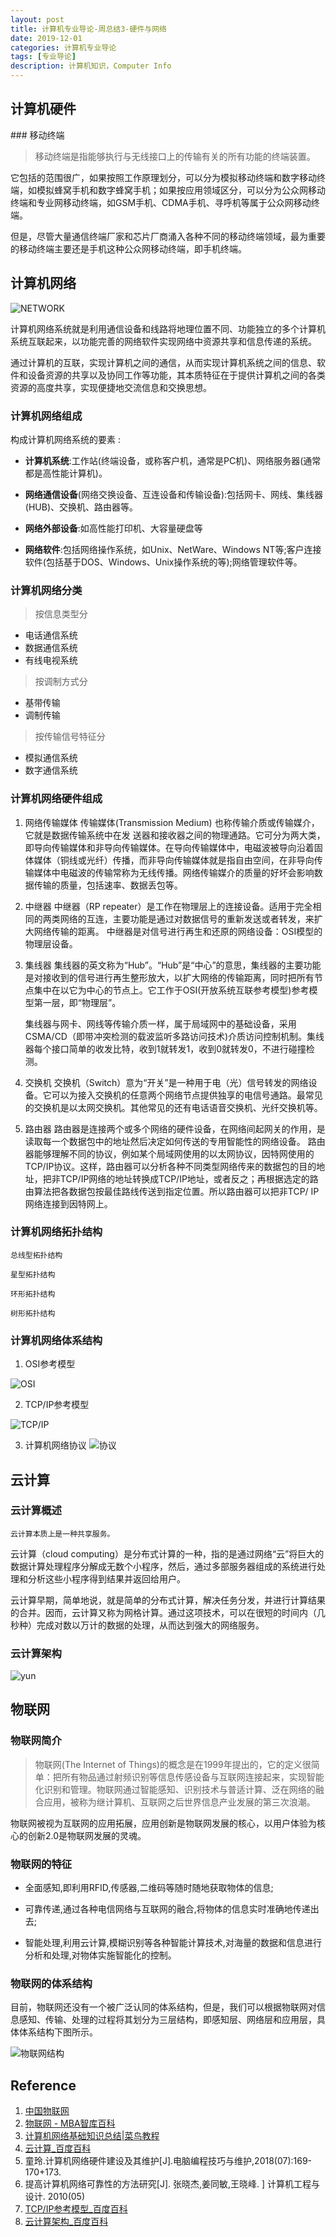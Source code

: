 ```yaml
---
layout: post
title: 计算机专业导论-周总结3-硬件与网络
date: 2019-12-01
categories: 计算机专业导论
tags: [专业导论]
description: 计算机知识，Computer Info
---
```



## 计算机硬件
<!-- more -->### 移动终端

> 移动终端是指能够执行与无线接口上的传输有关的所有功能的终端装置。

它包括的范围很广，如果按照工作原理划分，可以分为模拟移动终端和数字移动终端，如模拟蜂窝手机和数字蜂窝手机；如果按应用领域区分，可以分为公众网移动终端和专业网移动终端，如GSM手机、CDMA手机、寻呼机等属于公众网移动终端。

但是，尽管大量通信终端厂家和芯片厂商涌入各种不同的移动终端领域，最为重要的移动终端主要还是手机这种公众网移动终端，即手机终端。

## 计算机网络

![NETWORK](https://www.runoob.com/images/pic_web.jpg)

计算机网络系统就是利用通信设备和线路将地理位置不同、功能独立的多个计算机系统互联起来，以功能完善的网络软件实现网络中资源共享和信息传递的系统。

通过计算机的互联，实现计算机之间的通信，从而实现计算机系统之间的信息、软件和设备资源的共享以及协同工作等功能，其本质特征在于提供计算机之间的各类资源的高度共享，实现便捷地交流信息和交换思想。

### 计算机网络组成

构成计算机网络系统的要素 :

* <b>计算机系统</b>:工作站(终端设备，或称客户机，通常是PC机)、网络服务器(通常都是高性能计算机)。

* <b>网络通信设备</b>(网络交换设备、互连设备和传输设备):包括网卡、网线、集线器(HUB)、交换机、路由器等。

* <b>网络外部设备</b>:如高性能打印机、大容量硬盘等

* <b>网络软件</b>:包括网络操作系统，如Unix、NetWare、Windows NT等;客户连接软件(包括基于DOS、Windows、Unix操作系统的等);网络管理软件等。

### 计算机网络分类

> 按信息类型分

* 电话通信系统
* 数据通信系统
* 有线电视系统

> 按调制方式分

* 基带传输
* 调制传输

> 按传输信号特征分
* 模拟通信系统
* 数字通信系统

### 计算机网络硬件组成

1. 网络传输媒体
 传输媒体(Transmission Medium) 也称传输介质或传输媒介，它就是数据传输系统中在发 送器和接收器之间的物理通路。它可分为两大类，即导向传输媒体和非导向传输媒体。在导向传输媒体中，电磁波被导向沿着固体媒体（铜线或光纤）传播，而非导向传输媒体就是指自由空间，在非导向传输媒体中电磁波的传输常称为无线传播。网络传输媒介的质量的好坏会影响数据传输的质量，包括速率、数据丢包等。

2. 中继器
 中继器（RP repeater）是工作在物理层上的连接设备。适用于完全相同的两类网络的互连，主要功能是通过对数据信号的重新发送或者转发，来扩大网络传输的距离。 中继器是对信号进行再生和还原的网络设备：OSI模型的物理层设备。

3. 集线器
 集线器的英文称为“Hub”。“Hub”是“中心”的意思，集线器的主要功能是对接收到的信号进行再生整形放大，以扩大网络的传输距离，同时把所有节点集中在以它为中心的节点上。它工作于OSI(开放系统互联参考模型)参考模型第一层，即“物理层”。

     集线器与网卡、网线等传输介质一样，属于局域网中的基础设备，采用CSMA/CD（即带冲突检测的载波监听多路访问技术)介质访问控制机制。集线器每个接口简单的收发比特，收到1就转发1，收到0就转发0，不进行碰撞检测。

4. 交换机
 交换机（Switch）意为“开关”是一种用于电（光）信号转发的网络设备。它可以为接入交换机的任意两个网络节点提供独享的电信号通路。最常见的交换机是以太网交换机。其他常见的还有电话语音交换机、光纤交换机等。

5. 路由器
 路由器是连接两个或多个网络的硬件设备，在网络间起网关的作用，是读取每一个数据包中的地址然后决定如何传送的专用智能性的网络设备。
 路由器能够理解不同的协议，例如某个局域网使用的以太网协议，因特网使用的TCP/IP协议。这样，路由器可以分析各种不同类型网络传来的数据包的目的地址，把非TCP/IP网络的地址转换成TCP/IP地址，或者反之；再根据选定的路由算法把各数据包按最佳路线传送到指定位置。所以路由器可以把非TCP/ IP网络连接到因特网上。

### 计算机网络拓扑结构

    总线型拓扑结构

    星型拓扑结构

    环形拓扑结构

    树形拓扑结构

### 计算机网络体系结构

1. OSI参考模型

![OSI](https://static.runoob.com/images/mix/v2-854e3df8ea850c977c30cb1deb1f64db_r.jpg)

2. TCP/IP参考模型

![TCP/IP](https://gss1.bdstatic.com/9vo3dSag_xI4khGkpoWK1HF6hhy/baike/c0%3Dbaike80%2C5%2C5%2C80%2C26/sign=c8e9fbafd2a20cf4529df68d17602053/80cb39dbb6fd5266417d403ca918972bd4073647.jpg)

3. 计算机网络协议
![协议](https://www.runoob.com/wp-content/uploads/2018/09/1538030297-3401-20150904094424185-2018280216.gif)

## 云计算

### 云计算概述

    云计算本质上是一种共享服务。

云计算（cloud computing）是分布式计算的一种，指的是通过网络“云”将巨大的数据计算处理程序分解成无数个小程序，然后，通过多部服务器组成的系统进行处理和分析这些小程序得到结果并返回给用户。

云计算早期，简单地说，就是简单的分布式计算，解决任务分发，并进行计算结果的合并。因而，云计算又称为网格计算。通过这项技术，可以在很短的时间内（几秒种）完成对数以万计的数据的处理，从而达到强大的网络服务。

    

### 云计算架构

![yun](https://gss3.bdstatic.com/-Po3dSag_xI4khGkpoWK1HF6hhy/baike/crop%3D0%2C28%2C793%2C523%3Bc0%3Dbaike92%2C5%2C5%2C92%2C30/sign=0bbb8c57afefce1bfe64928a9261dfec/bd315c6034a85edf16e5318241540923dd547522.jpg)

## 物联网
### 物联网简介

>物联网(The Internet of Things)的概念是在1999年提出的，它的定义很简单：把所有物品通过射频识别等信息传感设备与互联网连接起来，实现智能化识别和管理。物联网通过智能感知、识别技术与普适计算、泛在网络的融合应用，被称为继计算机、互联网之后世界信息产业发展的第三次浪潮。

物联网被视为互联网的应用拓展，应用创新是物联网发展的核心，以用户体验为核心的创新2.0是物联网发展的灵魂。


### 物联网的特征
* 全面感知,即利用RFID,传感器,二维码等随时随地获取物体的信息;

* 可靠传递,通过各种电信网络与互联网的融合,将物体的信息实时准确地传递出去;

* 智能处理,利用云计算,模糊识别等各种智能计算技术,对海量的数据和信息进行分析和处理,对物体实施智能化的控制。

### 物联网的体系结构

目前，物联网还没有一个被广泛认同的体系结构，但是，我们可以根据物联网对信息感知、传输、处理的过程将其划分为三层结构，即感知层、网络层和应用层，具体体系结构下图所示。  

![物联网结构](https://wiki.mbalib.com/w/images/3/33/%E7%89%A9%E8%81%94%E7%BD%91%E4%BD%93%E7%B3%BB%E7%BB%93%E6%9E%84.jpg)

## Reference

1. [中国物联网](http://www.iotcn.org.cn/)
2. [物联网 - MBA智库百科](https://wiki.mbalib.com/wiki/%E7%89%A9%E8%81%94%E7%BD%91)
3. [计算机网络基础知识总结\|菜鸟教程](https://www.runoob.com/w3cnote/summary-of-network.html)
4. [云计算_百度百科](https://baike.baidu.com/item/%E4%BA%91%E8%AE%A1%E7%AE%97/9969353?fr=aladdin)
5. 童玲.计算机网络硬件建设及其维护[J].电脑编程技巧与维护,2018(07):169-170+173.
6. 提高计算机网络可靠性的方法研究[J]. 张晓杰,姜同敏,王晓峰. ] 计算机工程与设计. 2010(05)
7. [TCP/IP参考模型_百度百科](https://baike.baidu.com/item/TCP%2FIP%E5%8F%82%E8%80%83%E6%A8%A1%E5%9E%8B)
8. [云计算架构_百度百科](https://baike.baidu.com/item/%E4%BA%91%E8%AE%A1%E7%AE%97%E6%9E%B6%E6%9E%84/766857?fr=aladdin)